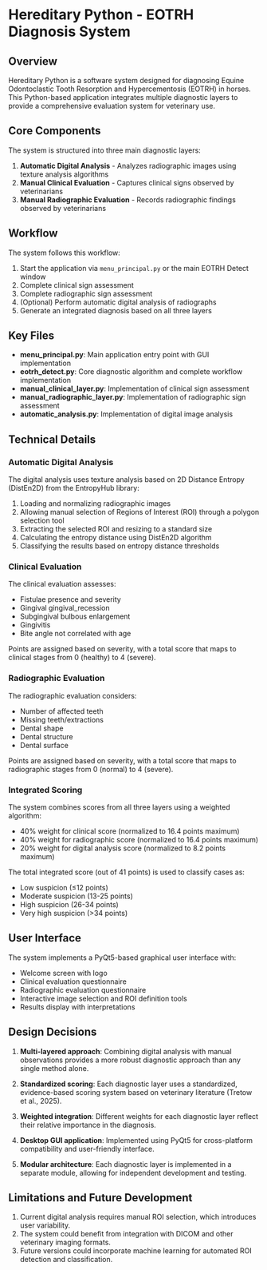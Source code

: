# Hereditary Python - EOTRH Diagnosis System

## Overview

Hereditary Python is a software system designed for diagnosing Equine Odontoclastic Tooth Resorption and Hypercementosis (EOTRH) in horses. This Python-based application integrates multiple diagnostic layers to provide a comprehensive evaluation system for veterinary use.

## Core Components

The system is structured into three main diagnostic layers:

1. **Automatic Digital Analysis** - Analyzes radiographic images using texture analysis algorithms
2. **Manual Clinical Evaluation** - Captures clinical signs observed by veterinarians
3. **Manual Radiographic Evaluation** - Records radiographic findings observed by veterinarians

## Workflow

The system follows this workflow:

1. Start the application via `menu_principal.py` or the main EOTRH Detect window
2. Complete clinical sign assessment
3. Complete radiographic sign assessment
4. (Optional) Perform automatic digital analysis of radiographs
5. Generate an integrated diagnosis based on all three layers

## Key Files

- **menu_principal.py**: Main application entry point with GUI implementation
- **eotrh_detect.py**: Core diagnostic algorithm and complete workflow implementation
- **manual_clinical_layer.py**: Implementation of clinical sign assessment
- **manual_radiographic_layer.py**: Implementation of radiographic sign assessment
- **automatic_analysis.py**: Implementation of digital image analysis

## Technical Details

### Automatic Digital Analysis

The digital analysis uses texture analysis based on 2D Distance Entropy (DistEn2D) from the EntropyHub library:

1. Loading and normalizing radiographic images
2. Allowing manual selection of Regions of Interest (ROI) through a polygon selection tool
3. Extracting the selected ROI and resizing to a standard size
4. Calculating the entropy distance using DistEn2D algorithm
5. Classifying the results based on entropy distance thresholds

### Clinical Evaluation

The clinical evaluation assesses:
- Fistulae presence and severity
- Gingival gingival_recession
- Subgingival bulbous enlargement
- Gingivitis
- Bite angle not correlated with age

Points are assigned based on severity, with a total score that maps to clinical stages from 0 (healthy) to 4 (severe).

### Radiographic Evaluation

The radiographic evaluation considers:
- Number of affected teeth
- Missing teeth/extractions
- Dental shape
- Dental structure
- Dental surface

Points are assigned based on severity, with a total score that maps to radiographic stages from 0 (normal) to 4 (severe).

### Integrated Scoring

The system combines scores from all three layers using a weighted algorithm:
- 40% weight for clinical score (normalized to 16.4 points maximum)
- 40% weight for radiographic score (normalized to 16.4 points maximum)
- 20% weight for digital analysis score (normalized to 8.2 points maximum)

The total integrated score (out of 41 points) is used to classify cases as:
- Low suspicion (≤12 points)
- Moderate suspicion (13-25 points)
- High suspicion (26-34 points)
- Very high suspicion (>34 points)

## User Interface

The system implements a PyQt5-based graphical user interface with:
- Welcome screen with logo
- Clinical evaluation questionnaire
- Radiographic evaluation questionnaire
- Interactive image selection and ROI definition tools
- Results display with interpretations

## Design Decisions

1. **Multi-layered approach**: Combining digital analysis with manual observations provides a more robust diagnostic approach than any single method alone.

2. **Standardized scoring**: Each diagnostic layer uses a standardized, evidence-based scoring system based on veterinary literature (Tretow et al., 2025).

3. **Weighted integration**: Different weights for each diagnostic layer reflect their relative importance in the diagnosis.

4. **Desktop GUI application**: Implemented using PyQt5 for cross-platform compatibility and user-friendly interface.

5. **Modular architecture**: Each diagnostic layer is implemented in a separate module, allowing for independent development and testing.

## Limitations and Future Development

1. Current digital analysis requires manual ROI selection, which introduces user variability.
2. The system could benefit from integration with DICOM and other veterinary imaging formats.
3. Future versions could incorporate machine learning for automated ROI detection and classification. 